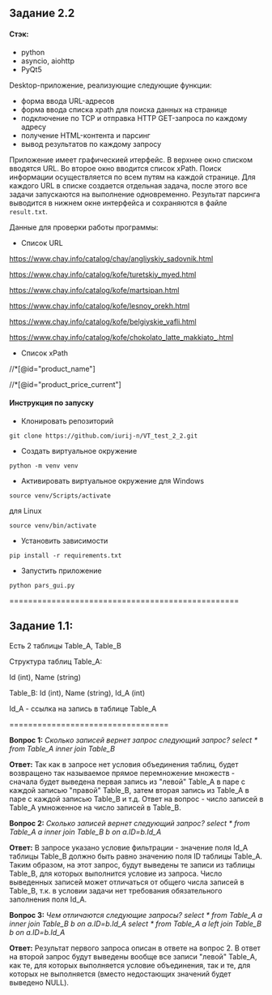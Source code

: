 ## Задание 2.2

#### Стэк:
- python
- asyncio, aiohttp
- PyQt5

Desktop-приложение, реализующие следующие функции:
 - форма ввода URL-адресов
 - форма ввода списка xpath для поиска данных на странице
 - подключение по TCP и отправка HTTP GET-запроса по каждому адресу
 - получение HTML-контента и парсинг
 - вывод результатов по каждому запросу

Приложение имеет графическией итерфейс. В верхнее окно списком вводятся URL. Во второе окно вводится список xPath. Поиск информации осуществляется по всем путям на каждой странице.
Для каждого URL в списке создается отдельная задача, после этого все задачи запускаются на выполнение одновременно. Результат парсинга выводится в нижнем окне интерфейса и сохраняются в файле `result.txt`.

Данные для проверки работы программы:
- Список URL

https://www.chay.info/catalog/chay/angliyskiy_sadovnik.html

https://www.chay.info/catalog/kofe/turetskiy_myed.html

https://www.chay.info/catalog/kofe/martsipan.html

https://www.chay.info/catalog/kofe/lesnoy_orekh.html

https://www.chay.info/catalog/kofe/belgiyskie_vafli.html

https://www.chay.info/catalog/kofe/chokolato_latte_makkiato_.html


- Список xPath

//*[@id="product_name"]

//*[@id="product_price_current"]

#### Инструкция по запуску

- Клонировать репозиторий
```
git clone https://github.com/iurij-n/VT_test_2_2.git
```
- Создать виртуальное окружение
```
python -m venv venv
```
- Активировать виртуальное окружение
для Windows
```
source venv/Scripts/activate
```
для Linux
```
source venv/bin/activate
```
- Установить зависимости
```
pip install -r requirements.txt
```
- Запустить приложение
```
python pars_gui.py
```
=================================================


## Задание 1.1:
Есть 2 таблицы Table_A, Table_B

Структура таблиц
Table_A:

Id (int), Name (string)

Table_B:
Id (int), Name (string), Id_A (int)

Id_A - ссылка на запись в таблице Table_A

==================================

**Вопрос 1:**
*Сколько записей вернет запрос следующий запрос?
select * from Table_A inner join Table_B*

**Ответ:**
Так как  в запросе нет условия объединения таблиц, будет возвращено так называемое прямое перемножение множеств - сначала будет выведена первая запись из "левой" Table_A в паре с каждой записью "правой" Table_B, затем вторая запись из Table_A в паре с каждой записью Table_B и т.д. Ответ на вопрос - число записей в Table_A  умноженное на число записей в Table_B.


**Вопрос 2:**
*Сколько записей вернет следующий запрос?
select * from Table_A a inner join Table_B b on a.ID=b.Id_A*

**Ответ:**
В запросе указано условие фильтрации - значение поля Id_A таблицы Table_B должно быть равно значению поля ID таблицы Table_A. Таким образом, на этот запрос, будут выведены те записи из таблицы Table_B, для которых выполнится условие из запроса. Число выведенных записей может отличаться от общего числа записей в Table_B, т.к. в условии задачи нет требования обязательного заполнения поля Id_A.

**Вопрос 3:**
*Чем отличаются следующие запросы?
select * from Table_A a inner join Table_B b on a.ID=b.Id_A
select * from Table_A a left join Table_B b on a.ID=b.Id_A*

**Ответ:**
Результат первого запроса описан в ответе на вопрос 2. В ответ на второй запрос будут выведены вообще все записи "левой" Table_A, как те, для которых выполняется условие объединения, так и те, для которых не выполняется (вместо недостающих значений будет выведено NULL).